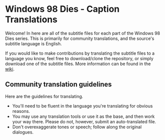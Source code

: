 # Windows 98 Dies - Caption Translations

Welcome! In here are all of the subtitle files for each part of the Windows 98 Dies series. This is primarily for community translations, and the source's subtitle language is English.

If you would like to make contributions by translating the subtitle files to a language you know, feel free to download/clone the repository, or simply download one of the subtitle files. More information can be found in the [wiki](https://github.com/TYX8926/W98D-Translations/wiki).

## Community translation guidelines
Here are the guidelines for translating.

- You'll need to be fluent in the language you're translating for obvious reasons.
- You may use any translation tools or use it as the base, and then work your way there. Please do not, however, submit an auto-translated file.
- Don't overexaggerate tones or speech; follow along the original dialogues.
